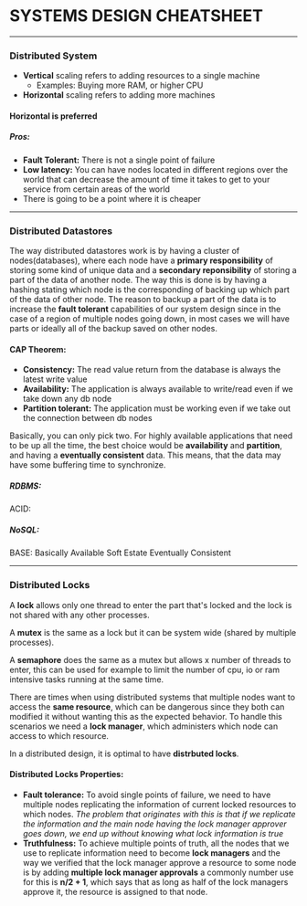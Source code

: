 # SYSTEMS DESIGN CHEATSHEET
***
### Distributed System 
- **Vertical** scaling refers to adding resources to a single machine
    - Examples: Buying more RAM, or higher CPU
- **Horizontal** scaling refers to adding more machines
#### Horizontal is preferred
##### Pros:
- **Fault Tolerant:** There is not a single point of failure
- **Low latency:** You can have nodes located in different regions over the world that can decrease the amount of time it takes to get to your service from certain areas of the world
- There is going to be a point where it is cheaper

***
### Distributed Datastores

The way distributed datastores work is by having a cluster of nodes(databases), where each node have a **primary responsibility** of storing some kind of unique data and a **secondary reponsibility** of storing a part of the data of another node. The way this is done is by having a hashing stating which node is the corresponding of backing up which part of the data of other node. The reason to backup a part of the data is to increase the **fault tolerant** capabilities of our system design since in the case of a region of multiple nodes going down, in most cases we will have parts or ideally all of the backup saved on other nodes.

#### CAP Theorem:
- **Consistency:** The read value return from the database is always the latest write value
- **Availability:** The application is always available to write/read even if we take down any db node
- **Partition tolerant:** The application must be working even if we take out the connection between db nodes

Basically, you can only pick two. For highly available applications that need to be up all the time, the best choice would be **availability** and **partition**, and having a **eventually consistent** data. This means, that the data may have some buffering time to synchronize. 

##### RDBMS: 
ACID: 

##### NoSQL:
BASE: Basically Available Soft Estate Eventually Consistent

***
### Distributed Locks

A **lock** allows only one thread to enter the part that's locked and the lock is not shared with any other processes.

A **mutex** is the same as a lock but it can be system wide (shared by multiple processes).

A **semaphore** does the same as a mutex but allows x number of threads to enter, this can be used for example to limit the number of cpu, io or ram intensive tasks running at the same time.

There are times when using distributed systems that multiple nodes want to access the **same resource**, which can be dangerous since they both can modified it without wanting this as the expected behavior. To handle this scenarios we need a **lock manager**, which administers which node can access to which resource. 

In a distributed design, it is optimal to have **distrbuted locks**. 

#### Distributed Locks Properties:

- **Fault tolerance:** To avoid single points of failure, we need to have multiple nodes replicating the information of current locked resources to which nodes. 
*The problem that originates with this is that if we replicate the information and the main node having the lock manager approver goes down, we end up without knowing what lock information is true*
- **Truthfulness:** To achieve multiple points of truth, all the nodes that we use to replicate information need to become **lock managers** and the way we verified that the lock manager approve a resource to some node is by adding **multiple lock manager approvals** a commonly number use for this is **n/2 + 1**, which says that as long as half of the lock managers approve it, the resource is assigned to that node. 



